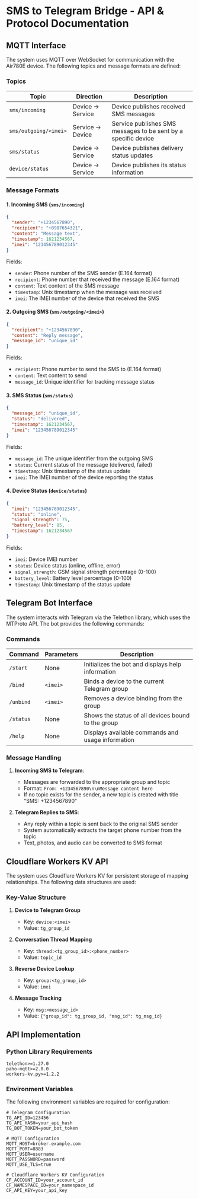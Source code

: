 # SMS to Telegram Bridge - API & Protocol Documentation

## MQTT Interface

The system uses MQTT over WebSocket for communication with the Air780E device. The following topics and message formats are defined:

### Topics

| Topic | Direction | Description |
|-------|-----------|-------------|
| `sms/incoming` | Device → Service | Device publishes received SMS messages |
| `sms/outgoing/<imei>` | Service → Device | Service publishes SMS messages to be sent by a specific device |
| `sms/status` | Device → Service | Device publishes delivery status updates |
| `device/status` | Device → Service | Device publishes its status information |

### Message Formats

#### 1. Incoming SMS (`sms/incoming`)

```json
{
  "sender": "+1234567890",
  "recipient": "+0987654321",
  "content": "Message text",
  "timestamp": 1621234567,
  "imei": "123456789012345"
}
```

Fields:
- `sender`: Phone number of the SMS sender (E.164 format)
- `recipient`: Phone number that received the message (E.164 format)
- `content`: Text content of the SMS message
- `timestamp`: Unix timestamp when the message was received
- `imei`: The IMEI number of the device that received the SMS

#### 2. Outgoing SMS (`sms/outgoing/<imei>`)

```json
{
  "recipient": "+1234567890",
  "content": "Reply message",
  "message_id": "unique_id"
}
```

Fields:
- `recipient`: Phone number to send the SMS to (E.164 format)
- `content`: Text content to send
- `message_id`: Unique identifier for tracking message status

#### 3. SMS Status (`sms/status`)

```json
{
  "message_id": "unique_id",
  "status": "delivered",
  "timestamp": 1621234567,
  "imei": "123456789012345"
}
```

Fields:
- `message_id`: The unique identifier from the outgoing SMS
- `status`: Current status of the message (delivered, failed)
- `timestamp`: Unix timestamp of the status update
- `imei`: The IMEI number of the device reporting the status

#### 4. Device Status (`device/status`)

```json
{
  "imei": "123456789012345",
  "status": "online",
  "signal_strength": 75,
  "battery_level": 85,
  "timestamp": 1621234567
}
```

Fields:
- `imei`: Device IMEI number
- `status`: Device status (online, offline, error)
- `signal_strength`: GSM signal strength percentage (0-100)
- `battery_level`: Battery level percentage (0-100)
- `timestamp`: Unix timestamp of the status update

## Telegram Bot Interface

The system interacts with Telegram via the Telethon library, which uses the MTProto API. The bot provides the following commands:

### Commands

| Command | Parameters | Description |
|---------|------------|-------------|
| `/start` | None | Initializes the bot and displays help information |
| `/bind` | `<imei>` | Binds a device to the current Telegram group |
| `/unbind` | `<imei>` | Removes a device binding from the group |
| `/status` | None | Shows the status of all devices bound to the group |
| `/help` | None | Displays available commands and usage information |

### Message Handling

1. **Incoming SMS to Telegram**:
   - Messages are forwarded to the appropriate group and topic
   - Format: `From: +1234567890\n\nMessage content here`
   - If no topic exists for the sender, a new topic is created with title "SMS: +1234567890"

2. **Telegram Replies to SMS**:
   - Any reply within a topic is sent back to the original SMS sender
   - System automatically extracts the target phone number from the topic
   - Text, photos, and audio can be converted to SMS format

## Cloudflare Workers KV API

The system uses Cloudflare Workers KV for persistent storage of mapping relationships. The following data structures are used:

### Key-Value Structure

1. **Device to Telegram Group**
   - Key: `device:<imei>`
   - Value: `tg_group_id`

2. **Conversation Thread Mapping**
   - Key: `thread:<tg_group_id>:<phone_number>`
   - Value: `topic_id`

3. **Reverse Device Lookup**
   - Key: `group:<tg_group_id>`
   - Value: `imei`

4. **Message Tracking**
   - Key: `msg:<message_id>`
   - Value: `{"group_id": tg_group_id, "msg_id": tg_msg_id}`

## API Implementation

### Python Library Requirements

```
telethon>=1.27.0
paho-mqtt>=2.0.0
workers-kv.py>=1.2.2
```

### Environment Variables

The following environment variables are required for configuration:

```
# Telegram Configuration
TG_API_ID=123456
TG_API_HASH=your_api_hash
TG_BOT_TOKEN=your_bot_token

# MQTT Configuration
MQTT_HOST=broker.example.com
MQTT_PORT=8883
MQTT_USER=username
MQTT_PASSWORD=password
MQTT_USE_TLS=true

# Cloudflare Workers KV Configuration
CF_ACCOUNT_ID=your_account_id
CF_NAMESPACE_ID=your_namespace_id
CF_API_KEY=your_api_key
``` 
